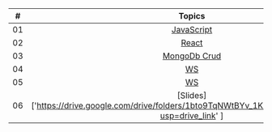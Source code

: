 | #     |                                                                       Topics                                                                        |
| ----- | :-------------------------------------------------------------------------------------------------------------------------------------------------: |
| 01    |                                                             [JavaScript](./JS/JS.md)                                                              |
| 02    |                                                             [React](./React/react.md)                                                              |
| 03   |                                                             [MongoDb Crud](./MongoDb/crud.md)                                                              |
| 04   |                                                             [WS](./ws/ws.md)                                                              |
| 05   |                                                             [WS](./ws/ws2.md)                                                              |
|06  | [Slides]['https://drive.google.com/drive/folders/1bto9TqNWtBYv_1K7CNhyOcVD_yb5JZ8z?usp=drive_link' ] |
